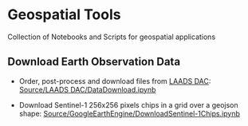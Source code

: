 # Geospatial Tools
Collection of Notebooks and Scripts for geospatial applications

## Download Earth Observation Data
- Order, post-process and download files from [LAADS DAC](https://ladsweb.modaps.eosdis.nasa.gov/): [Source/LAADS DAC/DataDownload.ipynb](https://github.com/GieziJo/GeospatialTools/blob/main/Source/LAADS%20DAC/DataDownload.ipynb)

- Download Sentinel-1 256x256 pixels chips in a grid over a geojson shape: [Source/GoogleEarthEngine/DownloadSentinel-1Chips.ipynb](https://github.com/GieziJo/GeospatialTools/blob/main/Source/GoogleEarthEngine//DownloadSentinel-1Chips.ipynb)

